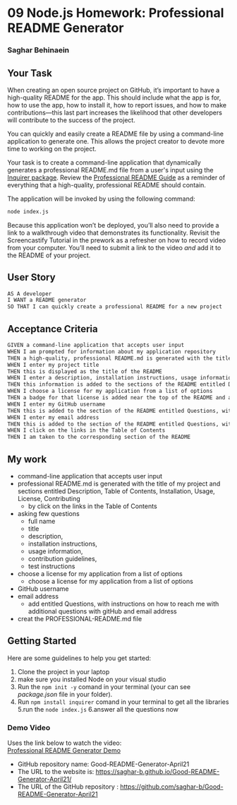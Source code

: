 # 09 Node.js Homework: Professional README Generator
### Saghar Behinaein
## Your Task

When creating an open source project on GitHub, it’s important to have a high-quality README for the app. This should include what the app is for, how to use the app, how to install it, how to report issues, and how to make contributions&mdash;this last part increases the likelihood that other developers will contribute to the success of the project. 

You can quickly and easily create a README file by using a command-line application to generate one. This allows the project creator to devote more time to working on the project.

Your task is to create a command-line application that dynamically generates a professional README.md file from a user's input using the [Inquirer package](https://www.npmjs.com/package/inquirer). Review the [Professional README Guide](https://coding-boot-camp.github.io/full-stack/github/professional-readme-guide) as a reminder of everything that a high-quality, professional README should contain. 

The application will be invoked by using the following command:

```bash
node index.js
```

Because this application won’t be deployed, you’ll also need to provide a link to a walkthrough video that demonstrates its functionality. Revisit the Screencastify Tutorial in the prework as a refresher on how to record video from your computer. You’ll need to submit a link to the video _and_ add it to the README of your project.


## User Story

```md
AS A developer
I WANT a README generator
SO THAT I can quickly create a professional README for a new project
```

## Acceptance Criteria

```md
GIVEN a command-line application that accepts user input
WHEN I am prompted for information about my application repository
THEN a high-quality, professional README.md is generated with the title of my project and sections entitled Description, Table of Contents, Installation, Usage, License, Contributing, Tests, and Questions
WHEN I enter my project title
THEN this is displayed as the title of the README
WHEN I enter a description, installation instructions, usage information, contribution guidelines, and test instructions
THEN this information is added to the sections of the README entitled Description, Installation, Usage, Contributing, and Tests
WHEN I choose a license for my application from a list of options
THEN a badge for that license is added near the top of the README and a notice is added to the section of the README entitled License that explains which license the application is covered under
WHEN I enter my GitHub username
THEN this is added to the section of the README entitled Questions, with a link to my GitHub profile
WHEN I enter my email address
THEN this is added to the section of the README entitled Questions, with instructions on how to reach me with additional questions
WHEN I click on the links in the Table of Contents
THEN I am taken to the corresponding section of the README
```
## My work
* command-line application that accepts user input
* professional README.md is generated with the title of my project and sections entitled Description, Table of Contents, Installation, Usage, License, Contributing
  * by click on the links in the Table of Contents
* asking few questions
  * full name
  * title
  * description, 
  * installation instructions, 
  * usage information, 
  * contribution guidelines, 
  * test instructions
* choose a license for my application from a list of options
  * choose a license for my application from a list of options
* GitHub username
* email address
  * add entitled Questions, with instructions on how to reach me with additional questions with gitHub and email address
* creat the PROFESSIONAL-README.md file


## Getting Started

Here are some guidelines to help you get started:
1. Clone the project in your laptop  
2. make sure you installed Node on your visual studio 
3. Run the `npm init -y` comand in your terminal (your can see _package.json_ file in your folder). 
4. Run `npm install inquirer` comand in your terminal to get all the libraries 5.run the `node index.js` 6.answer all the questions now   


### Demo Video

Uses the link below to watch the video:  
  [Professional README Generator Demo](https://drive.google.com/file/d/17ErahXt8WRUh8QgWa1WXKXV7Pya4fXMi/view)
  
  
*  GitHub repository name: Good-README-Generator-April21
*  The URL to the website is: https://saghar-b.github.io/Good-README-Generator-April21/
*  The URL of the GitHub repository : https://github.com/saghar-b/Good-README-Generator-April21
